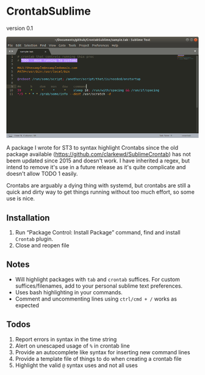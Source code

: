 # CrontabSublime
version 0.1

![Example](CrontabHighlightSample.png)

A package I wrote for ST3 to syntax highlight Crontabs since the old package available (https://github.com/clarkewd/SublimeCrontab) has not beem updated since 2015 and doesn't work. I have inherited a regex, but intend to remove it's use in a future release as it's quite complicate and doesn't allow TODO 1 easily.

Crontabs are arguably a dying thing with systemd, but crontabs are still a quick and dirty way to get things running without too much effort, so some use is nice.

## Installation

1. Run “Package Control: Install Package” command, find and install `Crontab` plugin.
2. Close and reopen file

## Notes

- Will highlight packages with `tab` and `crontab` suffices. For custom suffices/filenames, add to your personal sublime text preferences.
- Uses bash highlighting in your commands.
- Comment and uncommenting lines using `ctrl/cmd + /` works as expected

## Todos

1. Report errors in syntax in the time string
2. Alert on unescaped usage of `%` in crontab line
3. Provide an autocomplete like syntax for inserting new command lines
4. Provide a template file of things to do when creating a crontab file
5. Highlight the valid `@` syntax uses and not all uses

